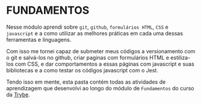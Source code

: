 # FUNDAMENTOS

Nesse módulo aprendi sobre `git`, `github`, `formulários HTML`, `CSS` e `javascript` e a como utilizar as melhores práticas em cada uma dessas ferramentas e linguagens. 

Com isso me tornei capaz de submeter meus códigos a versionamento com o git e salvá-los no github, criar paginas com formulários HTML e estiliza-los com CSS, e dar comportamentos a essas páginas com javascript e suas bibliotecas e a como testar os códigos javascript com o Jest.

Tendo isso em mente, esta pasta contém todas as atividades de aprendizagem que desenvolvi ao longo do módulo de `Fundamentos` do curso da [Trybe](https://www.betrybe.com/).